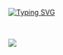 [![Typing SVG](https://readme-typing-svg.herokuapp.com?font=Fira+Code&duration=7000&pause=100&color=F7F7F7&center=false&width=435&lines=sssdfg;insert+text;hello+heaaa+hleoo+aksdjalkfd;%5Bdefault+text%5D)](https://git.io/typing-svg)


<div style="display: inline_block"><br/>

  <img src="https://skillicons.dev/icons?i=github,linux,arch,c,java,arduino" /><br>
  
</div>






